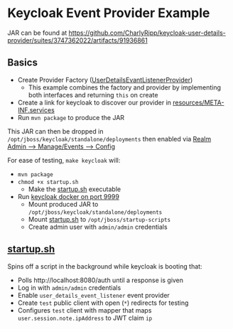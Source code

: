 # Keycloak Event Provider Example

JAR can be found at https://github.com/CharlyRipp/keycloak-user-details-provider/suites/3747362022/artifacts/91936861

## Basics

- Create Provider Factory ([UserDetailsEvantListenerProvider](src/main/java/io/ripp/keycloak/userdetails/provider/UserDetailsEventListenerProvider.java))
  - This example combines the factory and provider by implementing both interfaces and returning `this` on create
- Create a link for keycloak to discover our provider in [resources/META-INF.services](src/main/resources/META-INF/services/org.keycloak.events.EventListenerProviderFactory)
- Run `mvn package` to produce the JAR

This JAR can then be dropped in `/opt/jboss/keycloak/standalone/deployments` then enabled via [Realm Admin --> Manage/Events --> Config](http://localhost:9999/auth/admin/master/console/#/realms/master/events-settings) 

For ease of testing, `make keycloak` will:
- `mvn package`
- `chmod +x startup.sh`
  - Make the [startup.sh](startup.sh) executable
- Run [keycloak docker on port 9999](http://localhost:9999)
  - Mount produced JAR to `/opt/jboss/keycloak/standalone/deployments`
  - Mount [startup.sh](startup.sh) to `/opt/jboss/startup-scripts`
  - Create admin user with `admin/admin` credentials

## [startup.sh](startup.sh)

Spins off a script in the background while keycloak is booting that:

- Polls http://localhost:8080/auth until a response is given
- Log in with `admin/admin` credentials
- Enable `user_details_event_listener` event provider
- Create `test` public client with open (`*`) redirects for testing
- Configures `test` client with mapper that maps `user.session.note.ipAddress` to JWT claim `ip`
